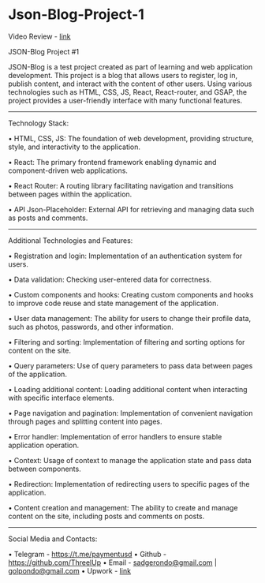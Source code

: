 # Json-Blog-Project-1
Video Review - [link](https://youtu.be/IribWafhZos)

JSON-Blog Project #1

JSON-Blog is a test project created as part of learning and web application development. This project is a blog that allows users to register, log in, publish content, and interact with the content of other users. Using various technologies such as HTML, CSS, JS, React, React-router, and GSAP, the project provides a user-friendly interface with many functional features.

________________________________________________________________________________________________

Technology Stack:

• HTML, CSS, JS: The foundation of web development, providing structure, style, and interactivity to the application.

• React: The primary frontend framework enabling dynamic and component-driven web applications.

• React Router: A routing library facilitating navigation and transitions between pages within the application.

• API Json-Placeholder: External API for retrieving and managing data such as posts and comments.

________________________________________________________________________________________________

Additional Technologies and Features:

• Registration and login: Implementation of an authentication system for users.

• Data validation: Checking user-entered data for correctness.

• Custom components and hooks: Creating custom components and hooks to improve code reuse and state management of the application.

• User data management: The ability for users to change their profile data, such as photos, passwords, and other information.

• Filtering and sorting: Implementation of filtering and sorting options for content on the site.

• Query parameters: Use of query parameters to pass data between pages of the application.

• Loading additional content: Loading additional content when interacting with specific interface elements.

• Page navigation and pagination: Implementation of convenient navigation through pages and splitting content into pages.

• Error handler: Implementation of error handlers to ensure stable application operation.

• Context: Usage of context to manage the application state and pass data between components.

• Redirection: Implementation of redirecting users to specific pages of the application.

• Content creation and management: The ability to create and manage content on the site, including posts and comments on posts.

________________________________________________________________________________________________

Social Media and Contacts:

• Telegram - https://t.me/paymentusd
• Github - https://github.com/ThreelUp
• Email - sadgerondo@gmail.com | golpondo@gmail.com
• Upwork - [link](https://www.upwork.com/freelancers/~014327e1cc270280a6)
